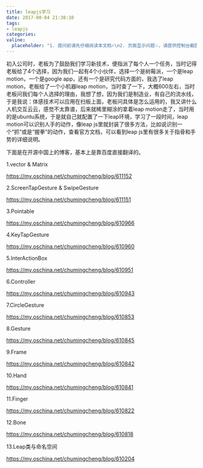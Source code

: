 ```yaml
---
title: leapjs学习
date: 2017-08-04 21:38:10
tags:
- leapjs
categories:
valine:
  placeholder: "1. 提问前请先仔细阅读本文档⚡\n2. 页面显示问题💥，请提供控制台截图📸或者您的测试网址\n3. 其他任何报错💣，请提供详细描述和截图📸，祝食用愉快💪"
---
```


初入公司时，老板为了鼓励我们学习新技术，便指派了每个人一个任务，当时记得老板给了4个选择，因为我们一起有4个小伙伴，选择一个是树莓派，一个是leap motion，一个是google app，还有一个是研究代码方面的，我选了leap motion，老板给了一个小机器leap motion，当时查了一下，大概600左右，当时老板问我们每个人选择的理由，我想了想，因为我们是制造业，有自己的流水线，于是我说：体感技术可以应用在扫板上面，老板问具体是怎么运用的，我又讲什么人机交互云云，感觉不太靠谱，后来就稀里糊涂的拿着leap motion走了，当时用的是ubuntu系统，于是就自己就配置了一下leap环境，学习了一段时间，leap motion可以识别人手的动作，像leap js里就封装了很多方法，比如说识别一个“抓”或是“握拳”的动作，查看官方文档，可以看到leap js里有很多关于指骨和手势的详细说明。

下面是在开源中国上的博客，基本上是靠百度直接翻译的。

1.vector & Matrix

https://my.oschina.net/chumingcheng/blog/611152

2.ScreenTapGesture & SwipeGesture

https://my.oschina.net/chumingcheng/blog/611151

3.Pointable

https://my.oschina.net/chumingcheng/blog/610966

4.KeyTapGesture

https://my.oschina.net/chumingcheng/blog/610960

5.InterActionBox

https://my.oschina.net/chumingcheng/blog/610951

6.Controller

https://my.oschina.net/chumingcheng/blog/610943

7.CircleGesture

https://my.oschina.net/chumingcheng/blog/610853

8.Gesture

https://my.oschina.net/chumingcheng/blog/610845

9.Frame

https://my.oschina.net/chumingcheng/blog/610842

10.Hand

https://my.oschina.net/chumingcheng/blog/610841

11.Finger

https://my.oschina.net/chumingcheng/blog/610822

12.Bone

https://my.oschina.net/chumingcheng/blog/610818

13.Leap类与命名空间

https://my.oschina.net/chumingcheng/blog/610204


